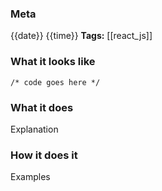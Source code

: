### Meta
{{date}} {{time}}
**Tags:** [[react_js]]

### What it looks like
```JSX file:app.jsx
/* code goes here */

```

### What it does
Explanation

### How it does it
Examples
